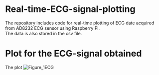 # Real-time-ECG-signal-plotting
The repository includes code for real-time plotting of ECG date acquired from AD8232 ECG sensor using Raspberry Pi.\
The data is also stored in the csv file.
# Plot for the ECG-signal obtained 
The plot ![Figure_1ECG](https://user-images.githubusercontent.com/104089415/232229673-f063223e-bf9a-4e61-b1a9-dea29af7c03b.png)
